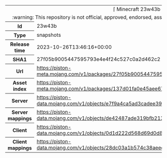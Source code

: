 <html><table>
<tr><td colspan="2" align="center"><img width="0" height="0"><br/>⌈ Minecraft 23w43b ⌋<br/><img width="0" height="0"></td></tr>
<tr><td colspan="2" align="center"><img width="0" height="0"><br/>
:warning: This repository is not official, approved, endorsed, associated or connected with Mojang :warning:
<br/><img width="0" height="0"></td></tr>
<tr><th>Id</th><td>23w43b</td></tr>
<tr><th>Type</th><td>snapshots</td></tr>
<tr><th>Release time</th><td>2023-10-26T13:46:16+00:00</td></tr>
<tr><th>SHA1</th><td>27f05b9005447595793e4e4f24c527c0a2d462c2</td></tr>
<tr><th>Url</th><td><a href="https://piston-meta.mojang.com/v1/packages/27f05b9005447595793e4e4f24c527c0a2d462c2/23w43b.json">https://piston-meta.mojang.com/v1/packages/27f05b9005447595793e4e4f24c527c0a2d462c2/23w43b.json</a></td></tr>
<tr><th>Asset index</th><td><a href="https://piston-meta.mojang.com/v1/packages/137d01fa0e45aee672b50ed1a557c50be43fec41/10.json">https://piston-meta.mojang.com/v1/packages/137d01fa0e45aee672b50ed1a557c50be43fec41/10.json</a></td></tr>
<tr><th>Server</th><td><a href="https://piston-data.mojang.com/v1/objects/e7f9a4ca5ad3cadee399aa90f1d37f3ee94f292c/server.jar">https://piston-data.mojang.com/v1/objects/e7f9a4ca5ad3cadee399aa90f1d37f3ee94f292c/server.jar</a></td></tr>
<tr><th>Server mappings</th><td><a href="https://piston-data.mojang.com/v1/objects/de42487ade319bfb2139b761edb3a49d3f052d8d/server.txt">https://piston-data.mojang.com/v1/objects/de42487ade319bfb2139b761edb3a49d3f052d8d/server.txt</a></td></tr>
<tr><th>Client</th><td><a href="https://piston-data.mojang.com/v1/objects/0d1d222d568d69d0d8088ace144de189d69637d2/client.jar">https://piston-data.mojang.com/v1/objects/0d1d222d568d69d0d8088ace144de189d69637d2/client.jar</a></td></tr>
<tr><th>Client mappings</th><td><a href="https://piston-data.mojang.com/v1/objects/28dc03a1b574c38aeec53c3526d75bcbb5037954/client.txt">https://piston-data.mojang.com/v1/objects/28dc03a1b574c38aeec53c3526d75bcbb5037954/client.txt</a></td></tr>
</table></html>
